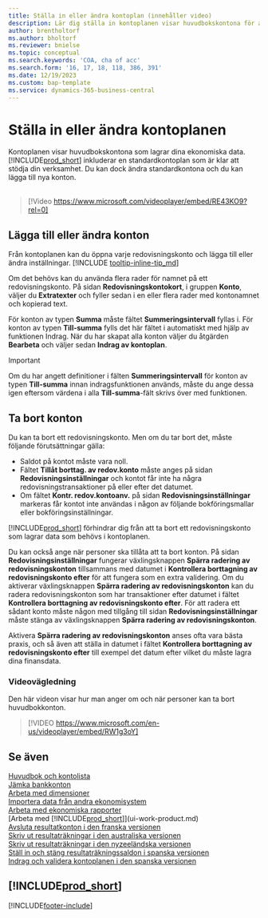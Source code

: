 ```yaml
---
title: Ställa in eller ändra kontoplan (innehåller video)
description: Lär dig ställa in kontoplanen visar huvudbokskontona för att visa de redovisningskonton som lagrar dina ekonomiska data.
author: brentholtorf
ms.author: bholtorf
ms.reviewer: bnielse
ms.topic: conceptual
ms.search.keywords: 'COA, cha of acc'
ms.search.form: '16, 17, 18, 118, 386, 391'
ms.date: 12/19/2023
ms.custom: bap-template
ms.service: dynamics-365-business-central
---
```

# <a name="set-up-or-change-the-chart-of-accounts"></a>Ställa in eller ändra kontoplanen

Kontoplanen visar huvudbokskontona som lagrar dina ekonomiska data. [!INCLUDE[prod_short](includes/prod_short.md)] inkluderar en standardkontoplan som är klar att stödja din verksamhet. Du kan dock ändra standardkontona och du kan lägga till nya konton.
<br><br>  

> [!Video https://www.microsoft.com/videoplayer/embed/RE43KO9?rel=0]

## <a name="add-or-change-accounts"></a>Lägga till eller ändra konton

Från kontoplanen kan du öppna varje redovisningskonto och lägga till eller ändra inställningar. [!INCLUDE [tooltip-inline-tip_md](includes/tooltip-inline-tip_md.md)] 

Om det behövs kan du använda flera rader för namnet på ett redovisningskonto. På sidan **Redovisningskontokort**, i gruppen **Konto**, väljer du **Extratexter** och fyller sedan i en eller flera rader med kontonamnet och kopierad text.  

För konton av typen **Summa** måste fältet **Summeringsintervall** fyllas i. För konton av typen **Till-summa** fylls det här fältet i automatiskt med hjälp av funktionen Indrag. När du har skapat alla konton väljer du åtgärden **Bearbeta** och väljer sedan **Indrag av kontoplan**.  

> [!IMPORTANT]
> Om du har angett definitioner i fälten **Summeringsintervall** för konton av typen **Till-summa** innan indragsfunktionen används, måste du ange dessa igen eftersom värdena i alla **Till-summa**-fält skrivs över med funktionen.

## <a name="delete-accounts"></a>Ta bort konton

Du kan ta bort ett redovisningskonto. Men om du tar bort det, måste följande förutsättningar gälla:  

* Saldot på kontot måste vara noll.  
* Fältet **Tillåt borttag. av redov.konto** måste anges på sidan **Redovisningsinställningar** och kontot får inte ha några redovisningstransaktioner på eller efter det datumet.  
* Om fältet **Kontr. redov.kontoanv.** på sidan **Redovisningsinställningar** markeras får kontot inte användas i någon av följande bokföringsmallar eller bokföringsinställningar.  

[!INCLUDE[prod_short](includes/prod_short.md)] förhindrar dig från att ta bort ett redovisningskonto som lagrar data som behövs i kontoplanen.  

Du kan också ange när personer ska tillåta att ta bort konton. På sidan **Redovisningsinställningar** fungerar växlingsknappen **Spärra radering av redovisningskonton** tillsammans med datumet i **Kontrollera borttagning av redovisningskonto efter** för att fungera som en extra validering. Om du aktiverar växlingsknappen **Spärra radering av redovisningskonton** kan du radera redovisningskonton som har transaktioner efter datumet i fältet **Kontrollera borttagning av redovisningskonto efter**. För att radera ett sådant konto måste någon med tillgång till sidan **Redovisningsinställningar** måste stänga av växlingsknappen **Spärra radering av redovisningskonton**.  

Aktivera **Spärra radering av redovisningskonton** anses ofta vara bästa praxis, och så även att ställa in datumet i fältet **Kontrollera borttagning av redovisningskonto efter** till exempel det datum efter vilket du måste lagra dina finansdata.  

### <a name="video-guidance"></a>Videovägledning

Den här videon visar hur man anger om och när personer kan ta bort huvudbokkonton.

>[!VIDEO https://www.microsoft.com/en-us/videoplayer/embed/RW1g3oY]

## <a name="see-also"></a>Se även

[Huvudbok och kontolista](finance-general-ledger.md)  
[Jämka bankkonton](bank-manage-bank-accounts.md)  
[Arbeta med dimensioner](finance-dimensions.md)  
[Importera data från andra ekonomisystem](across-import-data-configuration-packages.md)  
[Arbeta med ekonomiska rapporter](bi-how-work-account-schedule.md)  
[Arbeta med [!INCLUDE[prod_short](includes/prod_short.md)]](ui-work-product.md)  
[Avsluta resultatkonton i den franska versionen](LocalFunctionality/France/how-to-close-income-statement-accounts.md)  
[Skriv ut resultaträkningar i den australiska versionen](LocalFunctionality/Australia/how-to-print-income-statements.md)  
[Skriv ut resultaträkningar i den nyzeeländska versionen](LocalFunctionality/NewZealand/how-to-print-income-statements.md)  
[Ställ in och stäng resultaträkningssaldon i spanska versionen](LocalFunctionality/Spain/how-to-set-up-and-close-income-statement-balances.md)  
[Indrag och validera kontoplanen i den spanska versionen](LocalFunctionality/Spain/how-to-indent-and-validate-chart-of-accounts.md)  

## [!INCLUDE[prod_short](includes/free_trial_md.md)]

[!INCLUDE[footer-include](includes/footer-banner.md)]
